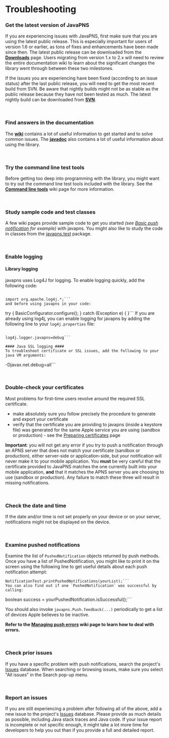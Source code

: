 # Troubleshooting #

### Get the latest version of JavaPNS ###

If you are experiencing issues with JavaPNS, first make sure that you are using the latest public release.  This is especially important for users of version 1.6 or earlier, as tons of fixes and enhancements have been made since then.  The latest public release can be downloaded from the **[Downloads](http://code.google.com/p/javapns/downloads/list)** page.  Users migrating from version 1.x to 2.x will need to review the entire documentation wiki to learn about the significant changes the library went through between these two milestones.

If the issues you are experiencing have been fixed (according to an issue status) after the last public release, you will need to get the most recent build from SVN.  Be aware that nightly builds might not be as stable as the public release because they have not been tested as much.  The latest nightly build can be downloaded from **[SVN](http://code.google.com/p/javapns/source/browse/trunk)**.


<br />

### Find answers in the documentation ###

The **[wiki](http://code.google.com/p/javapns/w/list)** contains a lot of useful information to get started and to solve common issues.  The **[javadoc](http://javapns.googlecode.com/svn/trunk/doc/javadoc/index.html)** also contains a lot of useful information about using the library.

<br />

### Try the command line test tools ###

Before getting too deep into programming with the library, you might want to try out the command line test tools included with the library.  See the **[Command line tools](CommandLineTools.md)** wiki page for more information.

<br />

### Study sample code and test classes ###

A few wiki pages provide sample code to get you started _(see [Basic push notification](http://code.google.com/p/javapns/wiki/PushNotificationBasic) for example)_ with javapns.  You might also like to study the code in classes from the  [javapns.test](http://code.google.com/p/javapns/source/browse/#svn%2Fbranches%2Fjavapns2%2Fsrc%2Fjavapns%2Ftest)  package.

<br />

### Enable logging ###
#### Library logging ####

javapns uses Log4J for logging. To enable logging quickly, add the following code:
```

import org.apache.log4j.*;```
and before using javapns in your code:
```

try {
BasicConfigurator.configure();
} catch (Exception e) {
}```
If you are already using log4j, you can enable logging for javapns by adding the following line to your `log4j.properties` file:
```

log4j.logger.javapns=debug```

#### Java SSL logging ####
To troubleshoot certificate or SSL issues, add the following to your java VM arguments:
```
-Djavax.net.debug=all```

<br />

### Double-check your certificates ###
Most problems for first-time users revolve around the required SSL certificate.
  * make absolutely sure you follow precisely the procedure to generate and export your certificate
  * verify that the certificate you are providing to javapns (inside a keystore file) was generated for the same Apple service you are using (sandbox or production) - see the [Preparing certificates](PreparingCertificates.md) page

**Important**: you will not get any error if you try to push a notification through an APNS server that does not match your certificate (sandbox or production), either server-side or application-side, but your notification will never make it to your mobile application.  You **must** be very careful that the certificate provided to JavaPNS matches the one currently built into your mobile application, **and** that it matches the APNS server you are choosing to use (sandbox or production).  Any failure to match these three will result in missing notifications.

<br />

### Check the date and time ###
If the date and/or time is not set properly on your device or on your server, notifications might not be displayed on the device.

<br />

### Examine pushed notifications ###
Examine the list of `PushedNotification` objects returned by push methods.  Once you have a list of PushedNotification, you might like to print it on the screen using the following line to get useful details about each push notification attempt:
```
NotificationTest.printPushedNotifications(yourList);```
You can also find out if one `PushedNotification` was successful by calling:
```
boolean success = yourPushedNotification.isSuccessful();```

You should also invoke `javapns.Push.feedback(...)` periodically to get a list of devices Apple believes to be inactive.

**Refer to the [Managing push errors](ManagingPushErrors.md) wiki page to learn how to deal with errors.**


<br />

### Check prior issues ###
If you have a specific problem with push notifications, search the project's [Issues](http://code.google.com/p/javapns/issues/list) database.  When searching or browsing issues, make sure you select "All issues" in the Search pop-up menu.

<br />

### Report an issues ###
If you are still experiencing a problem after following all of the above, add a new issue to the project's [Issues](http://code.google.com/p/javapns/issues/list) database.  Please provide as much details as possible, including Java stack traces and Java code.  If your issue report is incomplete or not specific enough, it might take a lot more time for developers to help you out than if you provide a full and detailed report.


<br />